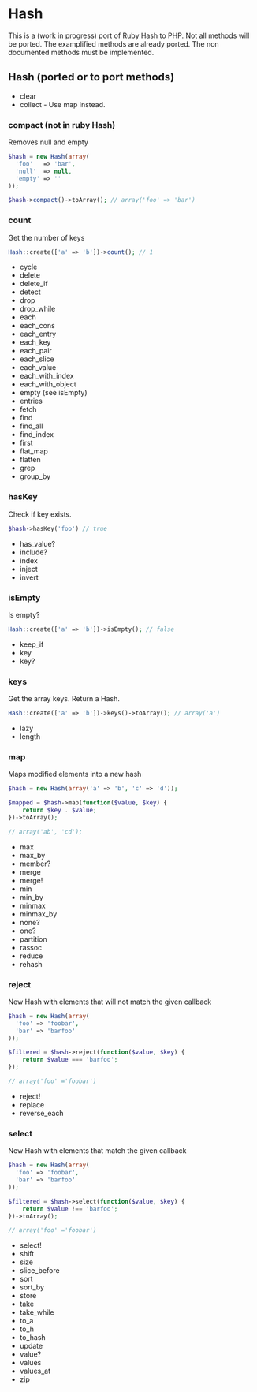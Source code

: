 # Hash

This is a (work in progress) port of Ruby Hash to PHP. Not all methods will be ported.
The examplified methods are already ported. The non documented methods must be implemented.

## Hash (ported or to port methods)
- clear
- collect - Use map instead.

### compact (not in ruby Hash)
Removes null and empty
```php
$hash = new Hash(array(
  'foo'   => 'bar',
  'null'  => null,
  'empty' => ''
));

$hash->compact()->toArray(); // array('foo' => 'bar')
```
### count
Get the number of keys
```php
Hash::create(['a' => 'b'])->count(); // 1
```
- cycle
- delete
- delete_if
- detect
- drop
- drop_while
- each
- each_cons
- each_entry
- each_key
- each_pair
- each_slice
- each_value
- each_with_index
- each_with_object
- empty (see isEmpty)
- entries
- fetch
- find
- find_all
- find_index
- first
- flat_map
- flatten
- grep
- group_by

### hasKey

Check if key exists.

```php
$hash->hasKey('foo') // true
```

- has_value?
- include?
- index
- inject
- invert

### isEmpty
Is empty?
```php
Hash::create(['a' => 'b'])->isEmpty(); // false
```

- keep_if
- key
- key?

### keys
Get the array keys. Return a Hash.
```php
Hash::create(['a' => 'b'])->keys()->toArray(); // array('a')
```

- lazy
- length

### map
Maps modified elements into a new hash
```php
$hash = new Hash(array('a' => 'b', 'c' => 'd'));

$mapped = $hash->map(function($value, $key) {
    return $key . $value;
})->toArray();

// array('ab', 'cd');
```
- max
- max_by
- member?
- merge
- merge!
- min
- min_by
- minmax
- minmax_by
- none?
- one?
- partition
- rassoc
- reduce
- rehash

### reject
New Hash with elements that will not match the given callback
```php
$hash = new Hash(array(
  'foo' => 'foobar',
  'bar' => 'barfoo'
));

$filtered = $hash->reject(function($value, $key) {
    return $value === 'barfoo';
});

// array('foo' ='foobar')
```
- reject!
- replace
- reverse_each

### select
New Hash with elements that match the given callback
```php
$hash = new Hash(array(
  'foo' => 'foobar',
  'bar' => 'barfoo'
));

$filtered = $hash->select(function($value, $key) {
    return $value !== 'barfoo';
})->toArray();

// array('foo' ='foobar')
```
- select!
- shift
- size
- slice_before
- sort
- sort_by
- store
- take
- take_while
- to_a
- to_h
- to_hash
- update
- value?
- values
- values_at
- zip
